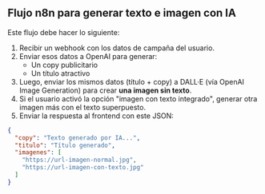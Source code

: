 ## Flujo n8n para generar texto e imagen con IA

Este flujo debe hacer lo siguiente:

1. Recibir un webhook con los datos de campaña del usuario.
2. Enviar esos datos a OpenAI para generar:
   - Un copy publicitario
   - Un título atractivo
3. Luego, enviar los mismos datos (título + copy) a DALL·E (vía OpenAI Image Generation) para crear **una imagen sin texto**.
4. Si el usuario activó la opción "imagen con texto integrado", generar otra imagen más con el texto superpuesto.
5. Enviar la respuesta al frontend con este JSON:

```json
{
  "copy": "Texto generado por IA...",
  "titulo": "Título generado",
  "imagenes": [
    "https://url-imagen-normal.jpg",
    "https://url-imagen-con-texto.jpg"
  ]
}
